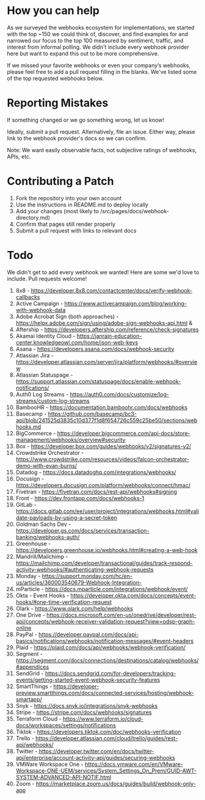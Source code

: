 
# How you can help

As we surveyed the webhooks ecosystem for implementations, we started with the top ~150 we could think of, discover, and find examples for and narrowed our focus to the top 100 measured by sentiment, traffic, and interest from informal polling. We didn't include every webhook provider here but want to expand this out to be more comprehensive.

If we missed your favorite webhooks or even your company’s webhooks, please feel free to add a pull request filling in the blanks. We've listed some of the top requested webhooks below.

# Reporting Mistakes

If something changed or we go something wrong, let us know!

Ideally, submit a pull request. Alternatively, file an issue. Either way, please link to the webhook provider's docs so we can confirm.

Note: We want easily observable facts, not subjective ratings of webhooks, APIs, etc.

# Contributing a Patch

1. Fork the repository into your own account
1. Use the instructions in README.md to deploy locally
1. Add your changes (most likely to /src/pages/docs/webhook-directory.md)
1. Confirm that pages still render properly
1. Submit a pull request with links to relevant docs

# Todo

We didn't get to add every webhook we wanted! Here are some we'd love to include. Pull requests welcome!

1. 8x8 - https://developer.8x8.com/contactcenter/docs/verify-webhook-callbacks
1. Active Campaign - https://www.activecampaign.com/blog/working-with-webhook-data
1. Adobe Acrobat Sign (both approaches) - https://helpx.adobe.com/sign/using/adobe-sign-webhooks-api.html &
1. Aftership - https://developers.aftership.com/reference/check-signatures
1. Akamai Identity Cloud - https://janrain-education-center.knowledgeowl.com/home/json-web-keys
1. Asana - https://developers.asana.com/docs/webhook-security
1. Atlassian Jira - https://developer.atlassian.com/server/jira/platform/webhooks/#overview
1. Atlassian Statuspage - https://support.atlassian.com/statuspage/docs/enable-webhook-notifications/
1. Auth0 Log Streams - https://auth0.com/docs/customize/log-streams/custom-log-streams
1. BambooHR - https://documentation.bamboohr.com/docs/webhooks
1. Basecamp - https://github.com/basecamp/bc3-api/blob/241525d3835c10d377f1d8f654726c559c25be50/sections/webhooks.md
1. BigCommerce - https://developer.bigcommerce.com/api-docs/store-management/webhooks/overview#security
1. Box - https://developer.box.com/guides/webhooks/v2/signatures-v2/
1. Crowdstrike Orchestrator - https://www.crowdstrike.com/resources/videos/falcon-orchestrator-demo-with-evan-burns/
1. Datadog - https://docs.datadoghq.com/integrations/webhooks/
1. Docusign - https://developers.docusign.com/platform/webhooks/connect/hmac/
1. Fivetran - https://fivetran.com/docs/rest-api/webhooks#signing
1. Front - https://dev.frontapp.com/docs/webhooks-1
1. GitLab - https://docs.gitlab.com/ee/user/project/integrations/webhooks.html#validate-payloads-by-using-a-secret-token
1. Goldman Sachs Dev - https://developer.gs.com/docs/services/transaction-banking/webhooks-auth/
1. Greenhouse - https://developers.greenhouse.io/webhooks.html#creating-a-web-hook
1. Mandrill/Mailchimp - https://mailchimp.com/developer/transactional/guides/track-respond-activity-webhooks/#authenticating-webhook-requests
1. Monday - https://support.monday.com/hc/en-us/articles/360003540679-Webhook-Integration-
1. mParticle - https://docs.mparticle.com/integrations/webhook/event/
1. Okta	- Event Hooks - https://developer.okta.com/docs/concepts/event-hooks/#one-time-verification-request
1. Olark - https://www.olark.com/help/webhooks
1. One Drive - https://docs.microsoft.com/en-us/onedrive/developer/rest-api/concepts/webhook-receiver-validation-request?view=odsp-graph-online
1. PayPal - https://developer.paypal.com/docs/api-basics/notifications/webhooks/notification-messages/#event-headers
1. Plaid - https://plaid.com/docs/api/webhooks/webhook-verification/
1. Segment - https://segment.com/docs/connections/destinations/catalog/webhooks/#appendices
1. SendGrid - https://docs.sendgrid.com/for-developers/tracking-events/getting-started-event-webhook-security-features
1. SmartThings - https://developer-preview.smartthings.com/docs/connected-services/hosting/webhook-smartapp/
1. Snyk - https://docs.snyk.io/integrations/snyk-webhooks
1. Stripe - https://stripe.com/docs/webhooks/signatures
1. Terraform Cloud - https://www.terraform.io/cloud-docs/workspaces/settings/notifications
1. Tiktok - https://developers.tiktok.com/doc/webhooks-verification
1. Trello - https://developer.atlassian.com/cloud/trello/guides/rest-api/webhooks/
1. Twitter - https://developer.twitter.com/en/docs/twitter-api/enterprise/account-activity-api/guides/securing-webhooks
1. VMWare Workspace One - https://docs.vmware.com/en/VMware-Workspace-ONE-UEM/services/System_Settings_On_Prem/GUID-AWT-SYSTEM-ADVANCED-API-NOTIF.html
1. Zoom - https://marketplace.zoom.us/docs/guides/build/webhook-only-app
